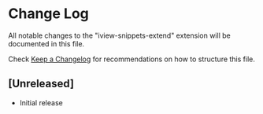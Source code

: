 # Change Log

All notable changes to the "iview-snippets-extend" extension will be documented in this file.

Check [Keep a Changelog](http://keepachangelog.com/) for recommendations on how to structure this file.

## [Unreleased]

- Initial release